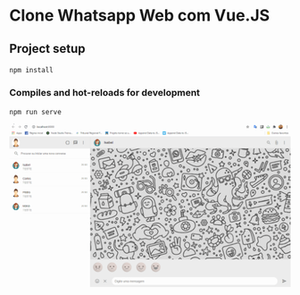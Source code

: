 # Clone Whatsapp Web com Vue.JS

## Project setup
```
npm install
```

### Compiles and hot-reloads for development
```
npm run serve
```
![Alt Text](https://github.com/mayconlemosCloud/UiCloneZapVue/blob/main/Zap.gif)